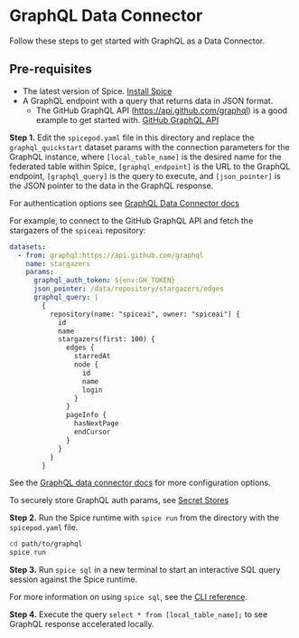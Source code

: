 # GraphQL Data Connector

Follow these steps to get started with GraphQL as a Data Connector.

## Pre-requisites

- The latest version of Spice. [Install Spice](https://docs.spiceai.org/getting-started/installation)
- A GraphQL endpoint with a query that returns data in JSON format.
  - The GitHub GraphQL API (https://api.github.com/graphql) is a good example to get started with. [GitHub GraphQL API](https://docs.github.com/en/graphql)

**Step 1.** Edit the `spicepod.yaml` file in this directory and replace the `graphql_quickstart` dataset params with the connection parameters for the GraphQL instance, where `[local_table_name]` is the desired name for the federated table within Spice, `[graphql_endpoint]` is the URL to the GraphQL endpoint, `[graphql_query]` is the query to execute, and `[json_pointer]` is the JSON pointer to the data in the GraphQL response.

For authentication options see [GraphQL Data Connector docs](https://docs.spiceai.org/data-connectors/graphql#configuration)

For example, to connect to the GitHub GraphQL API and fetch the stargazers of the `spiceai` repository:

```yaml
datasets:
  - from: graphql:https://api.github.com/graphql
    name: stargazers
    params:
      graphql_auth_token: ${env:GH_TOKEN}
      json_pointer: /data/repository/stargazers/edges
      graphql_query: |
        {
          repository(name: "spiceai", owner: "spiceai") {
            id
            name
            stargazers(first: 100) {
              edges {
                starredAt
                node {
                  id
                  name
                  login
                }
              }
              pageInfo {
                hasNextPage
                endCursor
              }
            }
          }
        }
```

See the [GraphQL data connector docs](https://docs.spiceai.org/components/data-connectors/graphql) for more configuration options.

To securely store GraphQL auth params, see [Secret Stores](https://docs.spiceai.org/components/secret-stores)

**Step 2.** Run the Spice runtime with `spice run` from the directory with the `spicepod.yaml` file.

```bash
cd path/to/graphql
spice run
```

**Step 3.** Run `spice sql` in a new terminal to start an interactive SQL query session against the Spice runtime.

For more information on using `spice sql`, see the [CLI reference](https://docs.spiceai.org/cli/reference/sql).

**Step 4.** Execute the query `select * from [local_table_name];` to see GraphQL response accelerated locally.
